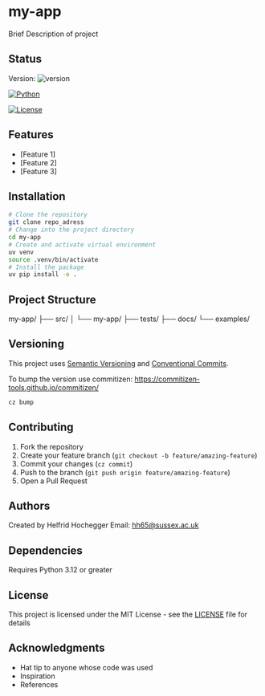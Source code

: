 # my-app

Brief Description of project

## Status


Version: ![version](https://img.shields.io/badge/version-0.1.0-blue)

[![Python](https://img.shields.io/badge/python-3.12-blue.svg)](https://www.python.org/downloads/)

[![License](https://img.shields.io/badge/license-MIT-green.svg)](LICENSE)

## Features

- [Feature 1]
- [Feature 2]
- [Feature 3]

## Installation

```bash
# Clone the repository
git clone repo_adress
# Change into the project directory
cd my-app
# Create and activate virtual environment
uv venv
source .venv/bin/activate
# Install the package
uv pip install -e .
```

## Project Structure
my-app/
├── src/
│ └── my-app/
├── tests/
├── docs/
└── examples/

## Versioning

This project uses [Semantic Versioning](https://semver.org/) and [Conventional Commits](https://www.conventionalcommits.org/).

To bump the version use commitizen:
https://commitizen-tools.github.io/commitizen/

```bash
cz bump
```
## Contributing

1. Fork the repository
2. Create your feature branch (`git checkout -b feature/amazing-feature`)
3. Commit your changes (`cz commit`)
4. Push to the branch (`git push origin feature/amazing-feature`)
5. Open a Pull Request

## Authors


Created by Helfrid Hochegger
Email: hh65@sussex.ac.uk


## Dependencies

Requires Python 3.12 or greater

## License

This project is licensed under the MIT License - see the [LICENSE](LICENSE) file for details

## Acknowledgments

- Hat tip to anyone whose code was used
- Inspiration
- References

